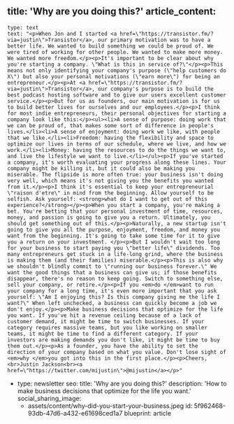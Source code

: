 title: 'Why are you doing this?'
article_content:
  -
    type: text
    text: "<p>When Jon and I started <a href=\"https://transistor.fm/?via=justin\">Transistor</a>, our primary motivation was to have a better life. We wanted to build something we could be proud of. We were tired of working for other people. We wanted to make more money. We wanted more freedom.</p><p>It's important to be clear about why you're starting a company. \"What is this in service of?\"</p><p>This means not only identifying your company's purpose (\"help customers do X\") but also your personal motivations (\"earn more\") for being an entrepreneur.</p><p>At <a href=\"https://transistor.fm/?via=justin\">Transistor</a>, our company's purpose is to build the best podcast hosting software and to give our users excellent customer service.</p><p>But for us as founders, our main motivation is for us to build better lives for ourselves and our employees.</p><p>I think for most indie entrepreneurs, their personal objectives for starting a company look like this:</p><ul><li>A sense of purpose: doing work that we can be proud of, that makes some sort of difference in people's lives.</li><li>A sense of enjoyment: doing work we like, with people that we like.</li><li>Freedom: having the flexibility and space to optimize our lives in terms of our schedule, where we live, and how we work.</li><li>Money: having the resources to do the things we want to, and live the lifestyle we want to live.</li></ul><p>If you've started a company, it's worth evaluating your progress along these lines. Your company might be killing it, but it could also be making you miserable. The flipside is more often true: your business isn't doing very well, which means it's not giving you the benefits you wanted from it.</p><p>I think it's essential to keep your entrepreneurial \"raison d'etre\" in mind from the beginning. Allow yourself to be selfish. Ask yourself: <strong>what do I want to get out of this experience?</strong></p><p>When you start a company, you're making a bet. You're betting that your personal investment of time, resources, money, and passion is going to give you a return. Ultimately, you should get something out of this.</p><p>Naturally, a new startup isn't going to give you all the purpose, enjoyment, freedom, and money you want from the beginning. It's going to take some time for it to give you a return on your investment. </p><p>But I wouldn't wait too long for your business to start paying you \"better life\" dividends. Too many entrepreneurs get stuck in a life-long grind, where the business is making them (and their families) miserable.</p><p>This is also why we shouldn't blindly commit to \"running our business forever.\" We want the good things that a business can give us; if those benefits disappear, there's no reason to keep going. Switch to something else, sell your company, or retire.</p><p>If you <em>do </em>want to run your company for a long time, it's even more important that you ask yourself: \"Am I enjoying this? Is this company giving me the life I want?\" When left unchecked, a business can quickly become a job we don't enjoy.</p><p>Make business decisions that optimize for the life you want. If you've hit a revenue ceiling because of a lack of customer demand, it might be time to switch businesses. If your category requires massive teams, but you like working on smaller teams, it might be time to find a different category. If your investors are making demands you don't like, it might be time to buy them out.</p><p>As a founder, you have the ability to set the direction of your company based on what you value. Don't lose sight of <em>why </em>you got into this in the first place.</p><p>Cheers,<br>Justin Jackson<br><a href=\"https://twitter.com/mijustin\">@mijustin</a></p>"
  -
    type: newsletter
seo:
  title: 'Why are you doing this?'
  description: 'How to make business decisions that optimize for the life you want.'
social_sharing_image:
    - assets/content/why-did-you-start-your-business.jpeg
id: 5f962468-93db-47d6-a432-e61698ced1a7
blueprint: article
